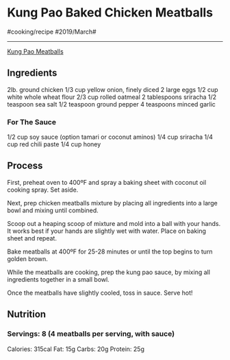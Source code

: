 # Kung Pao Baked Chicken Meatballs
#cooking/recipe #2019/March#
- - - -
[Kung Pao Meatballs](https://fitfoodiefinds.com/kung-pao-chicken-meatballs/)

## Ingredients
2lb. ground chicken
1/3 cup yellow onion, finely diced
2 large eggs
1/2 cup white whole wheat flour
2/3 cup rolled oatmeal
2 tablespoons sriracha
1/2 teaspoon sea salt
1/2 teaspoon ground pepper
4 teaspoons minced garlic

### For The Sauce
1/2 cup soy sauce (option tamari or coconut aminos)
1/4 cup sriracha
1/4 cup red chili paste
1/4 cup honey

## Process
First, preheat oven to 400ºF and spray a baking sheet with coconut oil cooking spray. Set aside.

Next, prep chicken meatballs mixture by placing all ingredients into a large bowl and mixing until combined.

Scoop out a heaping scoop of mixture and mold into a ball with your hands. It works best if your hands are slightly wet with water. Place on baking sheet and repeat.

Bake meatballs at 400ºF for 25-28 minutes or until the top begins to turn golden brown.

While the meatballs are cooking, prep the kung pao sauce, by mixing all ingredients together in a small bowl.

Once the meatballs have slightly cooled, toss in sauce. Serve hot!

## Nutrition
### Servings: 8 (4 meatballs per serving, with sauce)
Calories: 315cal
Fat: 15g
Carbs: 20g
Protein: 25g

